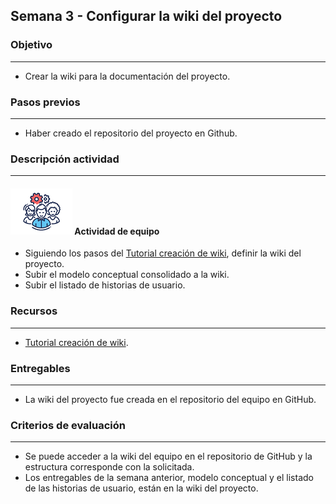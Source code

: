 ## Semana 3 - Configurar la wiki del proyecto

### Objetivo

----

* Crear la wiki para la documentación del proyecto.
   
### Pasos previos
----

* Haber creado el repositorio del proyecto en Github.

### Descripción actividad

----

#### ![](./../../assets/images/grupo.png) Actividad de equipo

* Siguiendo los pasos del [Tutorial creación de wiki](https://misovirtual.virtual.uniandes.edu.co/codelabs/wiki_github/index.html?index=..%2F..index#0), definir la wiki del proyecto.
* Subir el modelo conceptual consolidado a la wiki.
* Subir el listado de historias de usuario. 

### Recursos

---

* [Tutorial creación de wiki](https://misovirtual.virtual.uniandes.edu.co/codelabs/wiki_github/index.html?index=..%2F..index#0).

### Entregables

---

* La wiki del proyecto fue creada en el repositorio del equipo en GitHub.

### Criterios de evaluación

---

* Se puede acceder a la wiki del equipo en el repositorio de GitHub y la estructura corresponde con la solicitada.
* Los entregables de la semana anterior, modelo conceptual y el listado de las historias de usuario, están en la wiki del proyecto. 
  
